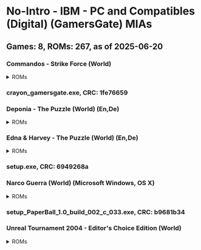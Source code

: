 # No-Intro - IBM - PC and Compatibles (Digital) (GamersGate) MIAs
## Games: 8, ROMs: 267, as of 2025-06-20

### Commandos - Strike Force (World)
<details>
<summary>ROMs</summary>

- setup-1.bin, CRC: 905f5a10
- setup-10.bin, CRC: fe7709f8
- setup-100.bin, CRC: dc92081b
- setup-101.bin, CRC: 81af73f8
- setup-102.bin, CRC: df680bf0
- setup-103.bin, CRC: 62116a7f
- setup-104.bin, CRC: bc592f4f
- setup-105.bin, CRC: b1e4aad2
- setup-106.bin, CRC: 58f00d4d
- setup-107.bin, CRC: dda17368
- setup-108.bin, CRC: 39709c2d
- setup-109.bin, CRC: 1b0f8eec
- setup-11.bin, CRC: 026270ae
- setup-110.bin, CRC: 9686d1da
- setup-111.bin, CRC: 991f10f3
- setup-112.bin, CRC: c20d9304
- setup-113.bin, CRC: f71a3a2f
- setup-114.bin, CRC: b97dedcd
- setup-115.bin, CRC: 141713d7
- setup-116.bin, CRC: 27b78cbe
- setup-117.bin, CRC: c34d6817
- setup-118.bin, CRC: e4ea47f3
- setup-119.bin, CRC: 25c38139
- setup-12.bin, CRC: 0651321a
- setup-120.bin, CRC: 50e0b7e3
- setup-121.bin, CRC: bad4cf2c
- setup-122.bin, CRC: 23a837d2
- setup-123.bin, CRC: a58b632e
- setup-124.bin, CRC: f3583c14
- setup-125.bin, CRC: 555d07fb
- setup-126.bin, CRC: f20afed0
- setup-127.bin, CRC: d6cdb6fe
- setup-128.bin, CRC: 833b8d5c
- setup-129.bin, CRC: cdf312a6
- setup-13.bin, CRC: a27aba23
- setup-130.bin, CRC: ef3e23d3
- setup-131.bin, CRC: cad81c57
- setup-132.bin, CRC: e4da34ed
- setup-133.bin, CRC: d156df26
- setup-134.bin, CRC: 65ce1d66
- setup-135.bin, CRC: bc820ae5
- setup-136.bin, CRC: 072657af
- setup-137.bin, CRC: 249a6186
- setup-138.bin, CRC: 6a5d813e
- setup-139.bin, CRC: 39f68609
- setup-14.bin, CRC: 0eaeb8a3
- setup-140.bin, CRC: f110908c
- setup-141.bin, CRC: df0d1847
- setup-142.bin, CRC: 4e83712f
- setup-143.bin, CRC: c16efdb7
- setup-144.bin, CRC: af66cb4a
- setup-145.bin, CRC: ce549028
- setup-146.bin, CRC: 0b853d88
- setup-147.bin, CRC: 2cf2eaff
- setup-148.bin, CRC: 4392047d
- setup-149.bin, CRC: 6aab2e84
- setup-15.bin, CRC: 4482933c
- setup-150.bin, CRC: 10c1f615
- setup-151.bin, CRC: 05207cdf
- setup-152.bin, CRC: 7ed16813
- setup-153.bin, CRC: 8e1157ee
- setup-154.bin, CRC: af42b0e6
- setup-155.bin, CRC: 60d8dc41
- setup-156.bin, CRC: c166f8fb
- setup-157.bin, CRC: 5fe5bd87
- setup-158.bin, CRC: b2bd1947
- setup-159.bin, CRC: 316dd2fa
- setup-16.bin, CRC: 38eb1a60
- setup-160.bin, CRC: 5aaf4ebe
- setup-161.bin, CRC: 79256079
- setup-162.bin, CRC: 15658581
- setup-163.bin, CRC: 87ddaedb
- setup-164.bin, CRC: ef574036
- setup-165.bin, CRC: bafcae9e
- setup-166.bin, CRC: 4cb8e28c
- setup-167.bin, CRC: 29043fb2
- setup-168.bin, CRC: c9bc5611
- setup-169.bin, CRC: d95906f2
- setup-17.bin, CRC: 590e8b28
- setup-170.bin, CRC: f2ad7c66
- setup-171.bin, CRC: 60dd4bba
- setup-172.bin, CRC: ed734c37
- setup-173.bin, CRC: d1354af3
- setup-174.bin, CRC: 5ec3728c
- setup-175.bin, CRC: 42861523
- setup-176.bin, CRC: 5670e70f
- setup-177.bin, CRC: 5f2488ff
- setup-178.bin, CRC: b158e4ee
- setup-179.bin, CRC: e56f09a1
- setup-18.bin, CRC: 0a465304
- setup-180.bin, CRC: 251bafe9
- setup-181.bin, CRC: e86e15eb
- setup-182.bin, CRC: ed73d5f0
- setup-183.bin, CRC: 1b8a6dfd
- setup-184.bin, CRC: 3b69a35e
- setup-185.bin, CRC: 7a6be0ef
- setup-186.bin, CRC: bd1d9c0f
- setup-187.bin, CRC: 0f3a344d
- setup-188.bin, CRC: d2061839
- setup-189.bin, CRC: 04b7771c
- setup-19.bin, CRC: 6250ccd6
- setup-190.bin, CRC: 1c8fd1bf
- setup-191.bin, CRC: b680a8b6
- setup-192.bin, CRC: 65a2ec23
- setup-193.bin, CRC: 3771bd3a
- setup-194.bin, CRC: e0de53a1
- setup-195.bin, CRC: 07de3ddf
- setup-196.bin, CRC: 05e374e9
- setup-197.bin, CRC: 9ae3d4f7
- setup-198.bin, CRC: 07ec1849
- setup-199.bin, CRC: cae32ad0
- setup-2.bin, CRC: 62582da5
- setup-20.bin, CRC: a93d5a3c
- setup-200.bin, CRC: ae4c1313
- setup-201.bin, CRC: 11dbbdcf
- setup-202.bin, CRC: df091ab9
- setup-203.bin, CRC: 11fbf4fa
- setup-204.bin, CRC: da1c1567
- setup-205.bin, CRC: 69544e71
- setup-206.bin, CRC: 4e25d086
- setup-207.bin, CRC: 0f759f06
- setup-208.bin, CRC: 1625610f
- setup-209.bin, CRC: 462e2024
- setup-21.bin, CRC: 098529fd
- setup-210.bin, CRC: 8971ccaa
- setup-211.bin, CRC: 702dc5b1
- setup-212.bin, CRC: 93c783f1
- setup-213.bin, CRC: 465e63e3
- setup-214.bin, CRC: 5c31aa14
- setup-215.bin, CRC: afcf01b1
- setup-216.bin, CRC: 1dca9218
- setup-217.bin, CRC: d18d60ab
- setup-218.bin, CRC: 361a0a2f
- setup-219.bin, CRC: dac9cf3b
- setup-22.bin, CRC: 49310b10
- setup-220.bin, CRC: 959fb680
- setup-221.bin, CRC: 2b495c21
- setup-222.bin, CRC: de0ef7f5
- setup-223.bin, CRC: c1c0b4eb
- setup-224.bin, CRC: 10e2d98a
- setup-225.bin, CRC: b7cf30d0
- setup-226.bin, CRC: a7f988be
- setup-227.bin, CRC: 03f52040
- setup-228.bin, CRC: 580677cf
- setup-229.bin, CRC: b7d3b39a
- setup-23.bin, CRC: b938c589
- setup-230.bin, CRC: 9f15b249
- setup-231.bin, CRC: 9767bc6b
- setup-232.bin, CRC: 69038a07
- setup-233.bin, CRC: 1bb6a137
- setup-234.bin, CRC: a3c61959
- setup-235.bin, CRC: 9e0c5457
- setup-236.bin, CRC: aead0e48
- setup-237.bin, CRC: 86effc9a
- setup-238.bin, CRC: 3ac9ef3f
- setup-239.bin, CRC: 3dd507e4
- setup-24.bin, CRC: 7363a571
- setup-240.bin, CRC: bda7bc86
- setup-241.bin, CRC: ab01d000
- setup-242.bin, CRC: 8214b8fd
- setup-243.bin, CRC: 35258c1e
- setup-244.bin, CRC: afc22db3
- setup-245.bin, CRC: c236ec40
- setup-246.bin, CRC: 099e1488
- setup-247.bin, CRC: bf8176f9
- setup-248.bin, CRC: 5b945e71
- setup-249.bin, CRC: ff874e5d
- setup-25.bin, CRC: 5dd1245b
- setup-250.bin, CRC: ec024413
- setup-26.bin, CRC: 6b283aa7
- setup-27.bin, CRC: 22494db0
- setup-28.bin, CRC: 2ac6e178
- setup-29.bin, CRC: 8d1b378d
- setup-3.bin, CRC: bac210aa
- setup-30.bin, CRC: de637552
- setup-31.bin, CRC: f029ed34
- setup-32.bin, CRC: 86262957
- setup-33.bin, CRC: a0db2c72
- setup-34.bin, CRC: e6e9b453
- setup-35.bin, CRC: 0e46d9dd
- setup-36.bin, CRC: c873fec9
- setup-37.bin, CRC: 205e1f55
- setup-38.bin, CRC: 9603cd17
- setup-39.bin, CRC: e44353e4
- setup-4.bin, CRC: dd12a8dd
- setup-40.bin, CRC: a825df22
- setup-41.bin, CRC: 7a71afcf
- setup-42.bin, CRC: da31f9f7
- setup-43.bin, CRC: a6c68f26
- setup-44.bin, CRC: 16b93c46
- setup-45.bin, CRC: 8a71113d
- setup-46.bin, CRC: 0387c858
- setup-47.bin, CRC: 6e11cf01
- setup-48.bin, CRC: 5c81e42b
- setup-49.bin, CRC: d80d208a
- setup-5.bin, CRC: 52f45367
- setup-50.bin, CRC: 73899273
- setup-51.bin, CRC: dee8898a
- setup-52.bin, CRC: cf25512d
- setup-53.bin, CRC: a480bb17
- setup-54.bin, CRC: e96acd46
- setup-55.bin, CRC: 2584f3e0
- setup-56.bin, CRC: faaf62f4
- setup-57.bin, CRC: 3ed28f73
- setup-58.bin, CRC: faf407ba
- setup-59.bin, CRC: a71155e0
- setup-6.bin, CRC: a974454b
- setup-60.bin, CRC: 724368e5
- setup-61.bin, CRC: 079ed531
- setup-62.bin, CRC: b7b2d6ad
- setup-63.bin, CRC: 1deea9eb
- setup-64.bin, CRC: 92e2e278
- setup-65.bin, CRC: d387e06c
- setup-66.bin, CRC: 3944093a
- setup-67.bin, CRC: 6c0ee3aa
- setup-68.bin, CRC: f6d88dd6
- setup-69.bin, CRC: 29d0eec7
- setup-7.bin, CRC: 59673ab9
- setup-70.bin, CRC: 1a7333ec
- setup-71.bin, CRC: ec19b535
- setup-72.bin, CRC: b2816003
- setup-73.bin, CRC: 86570414
- setup-74.bin, CRC: f68f2b43
- setup-75.bin, CRC: e256ef5a
- setup-76.bin, CRC: 13a1db23
- setup-77.bin, CRC: c0266565
- setup-78.bin, CRC: 7aee594a
- setup-79.bin, CRC: 8cbf16ab
- setup-8.bin, CRC: 932051bc
- setup-80.bin, CRC: 53b6d1eb
- setup-81.bin, CRC: 17c5ab2a
- setup-82.bin, CRC: 4273c202
- setup-83.bin, CRC: c6246fcc
- setup-84.bin, CRC: 5badc58d
- setup-85.bin, CRC: 30020ad2
- setup-86.bin, CRC: 0688c18d
- setup-87.bin, CRC: c42b2fa1
- setup-88.bin, CRC: aa60a5e8
- setup-89.bin, CRC: 3ff16ee8
- setup-9.bin, CRC: b5e74ec5
- setup-90.bin, CRC: 49f4191a
- setup-91.bin, CRC: d85cad49
- setup-92.bin, CRC: b6e2c8bf
- setup-93.bin, CRC: e9edf4a7
- setup-94.bin, CRC: 75ccc62b
- setup-95.bin, CRC: 852639f9
- setup-96.bin, CRC: d208ef86
- setup-97.bin, CRC: f722719a
- setup-98.bin, CRC: 40d4c9e8
- setup-99.bin, CRC: 4c3ad16d
- setup.exe, CRC: 61574a3e
</details>

### crayon_gamersgate.exe, CRC: 1fe76659
### Deponia - The Puzzle (World) (En,De)
<details>
<summary>ROMs</summary>

- Deponia – The Puzzle.exe, CRC: 6d8f91bd
- DeponiaThe Puzzle_PC_FULL_1.0_DE_Daedalic_noDRM.exe, CRC: 4f7cdd1c
</details>

### Edna & Harvey - The Puzzle (World) (En,De)
<details>
<summary>ROMs</summary>

- Edna & Harvey – The Puzzle.exe, CRC: 308c46c2
- EdnaHarveyThe Puzzle_PC_FULL_1.0_EN_DE_Daedalic_noDRM.exe, CRC: 67f39845
</details>

### setup.exe, CRC: 6949268a
### Narco Guerra (World) (Microsoft Windows, OS X)
<details>
<summary>ROMs</summary>

- narcoguerra1.0-setup.exe, CRC: 6f1898e6
- NarcoGuerra1.0.dmg, CRC: 7c9e0bb9
</details>

### setup_PaperBall_1.0_build_002_c_033.exe, CRC: b9681b34
### Unreal Tournament 2004 - Editor's Choice Edition (World)
<details>
<summary>ROMs</summary>

- setup-1.bin, CRC: 3a2e6f74
- setup-2.bin, CRC: 42e22f00
- setup-3.bin, CRC: 7e4a33d3
- setup-4(2).bin, CRC: 1e3dc0b5
- setup-4.bin, CRC: c64776a9
- setup.exe, CRC: 00943caa
- Unreal Tournament 2004 Editor’s Choice Edition.exe, CRC: 635413be
</details>


